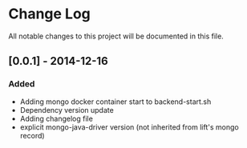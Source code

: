# Change Log
All notable changes to this project will be documented in this file.

## [0.0.1] - 2014-12-16
### Added
- Adding mongo docker container start to backend-start.sh
- Dependency version update
- Adding changelog file
- explicit mongo-java-driver version (not inherited from lift's mongo record)